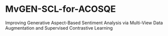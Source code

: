 # MvGEN-SCL-for-ACOSQE
Improving Generative Aspect-Based Sentiment Analysis via Multi-View Data Augmentation and Supervised Contrastive Learning
